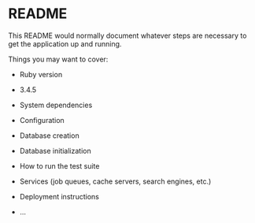 # README

This README would normally document whatever steps are necessary to get the
application up and running.

Things you may want to cover:

* Ruby version
* 3.4.5

* System dependencies

* Configuration

* Database creation

* Database initialization

* How to run the test suite

* Services (job queues, cache servers, search engines, etc.)

* Deployment instructions

* ...
